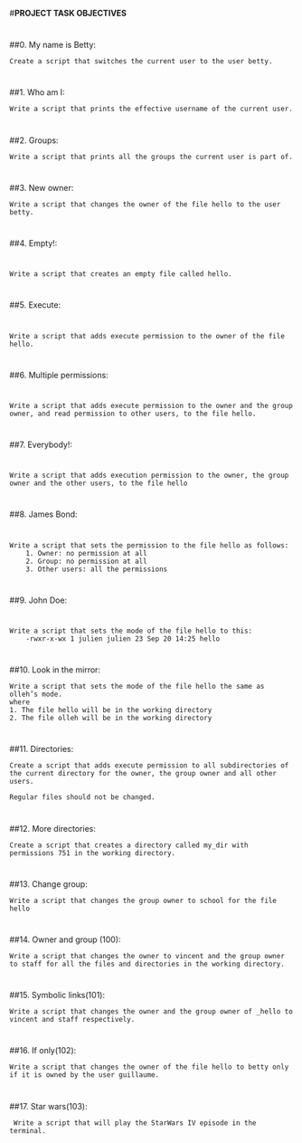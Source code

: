 #**PROJECT TASK OBJECTIVES**
#
##0. My name is Betty: 


	Create a script that switches the current user to the user betty.
#

##1. Who am I:


	Write a script that prints the effective username of the current user.
#
##2. Groups: 
	

	Write a script that prints all the groups the current user is part of.
#
##3. New owner: 


	Write a script that changes the owner of the file hello to the user betty.
#
##4. Empty!:
#


	Write a script that creates an empty file called hello.
#
##5. Execute:
#


	Write a script that adds execute permission to the owner of the file hello.
#
##6. Multiple permissions:
#


	Write a script that adds execute permission to the owner and the group owner, and read permission to other users, to the file hello.
#
##7. Everybody!:
#


	Write a script that adds execution permission to the owner, the group owner and the other users, to the file hello
#
##8. James Bond:
#


	Write a script that sets the permission to the file hello as follows:
		1. Owner: no permission at all
		2. Group: no permission at all
		3. Other users: all the permissions
#
##9. John Doe:
#


	Write a script that sets the mode of the file hello to this:
		-rwxr-x-wx 1 julien julien 23 Sep 20 14:25 hello
#
##10. Look in the mirror: 


	Write a script that sets the mode of the file hello the same as olleh’s mode.
	where
	1. The file hello will be in the working directory
	2. The file olleh will be in the working directory
#
##11. Directories:


	Create a script that adds execute permission to all subdirectories of the current directory for the owner, the group owner and all other users.

	Regular files should not be changed.
#
##12. More directories: 
	

	Create a script that creates a directory called my_dir with permissions 751 in the working directory.
#
##13. Change group:


	Write a script that changes the group owner to school for the file hello
#
##14. Owner and group (100):


	Write a script that changes the owner to vincent and the group owner to staff for all the files and directories in the working directory.
#
##15. Symbolic links(101):


	Write a script that changes the owner and the group owner of _hello to vincent and staff respectively.
#
##16. If only(102):


	Write a script that changes the owner of the file hello to betty only if it is owned by the user guillaume.
#
##17. Star wars(103):


	 Write a script that will play the StarWars IV episode in the terminal.
